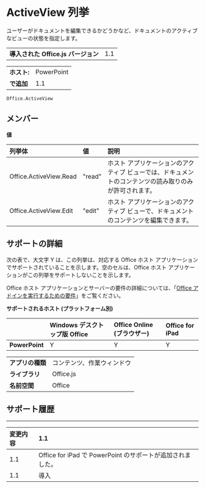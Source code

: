 
# ActiveView 列挙
ユーザーがドキュメントを編集できるかどうかなど、ドキュメントのアクティブなビューの状態を指定します。

|||
|:-----|:-----|
|**導入された Office.js バージョン**|1.1|

|||
|:-----|:-----|
|**ホスト:**|PowerPoint|
|**で追加**|1.1|



```
Office.ActiveView
```


## メンバー


**値**


|**列挙体**|**値**|**説明**|
|:-----|:-----|:-----|
|Office.ActiveView.Read|"read"|ホスト アプリケーションのアクティブ ビューでは、ドキュメントのコンテンツの読み取りのみが許可されます。|
|Office.ActiveView.Edit|"edit"|ホスト アプリケーションのアクティブ ビューで、ドキュメントのコンテンツを編集できます。|

## サポートの詳細


次の表で、大文字 Y は、この列挙は、対応する Office ホスト アプリケーションでサポートされていることを示します。空のセルは、Office ホスト アプリケーションがこの列挙をサポートしないことを示します。

Office ホスト アプリケーションとサーバーの要件の詳細については、「[Office アドインを実行するための要件](../../docs/overview/requirements-for-running-office-add-ins.md)」をご覧ください。


**サポートされるホスト (プラットフォーム別)**


||**Windows デスクトップ版 Office**|**Office Online (ブラウザー)**|**Office for iPad**|
|:-----|:-----|:-----|:-----|
|**PowerPoint**|Y|Y|Y|

|||
|:-----|:-----|
|**アプリの種類**|コンテンツ、作業ウィンドウ|
|**ライブラリ**|Office.js|
|**名前空間**|Office|

## サポート履歴



****


|**変更内容**|**1.1**|
|:-----|:-----|
|1.1|Office for iPad で PowerPoint のサポートが追加されました。|
|1.1|導入|
